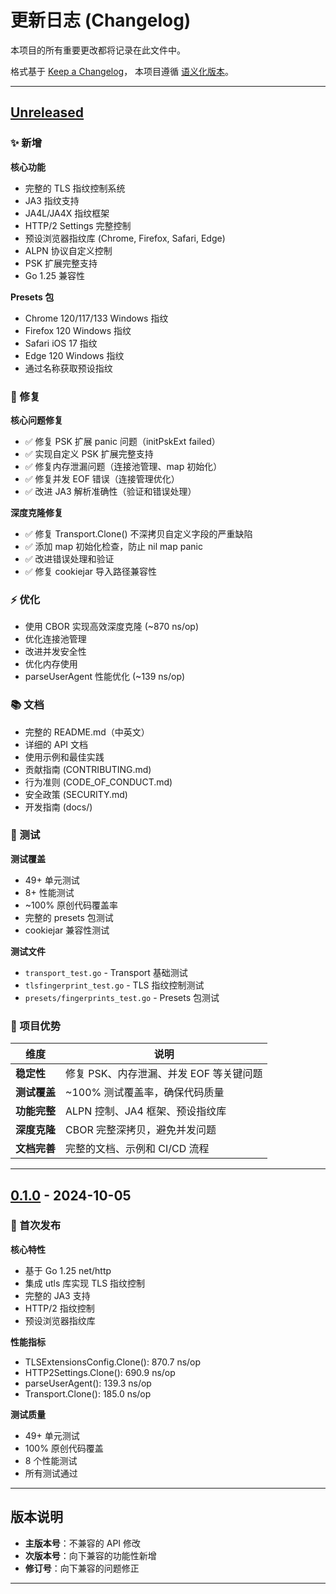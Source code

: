 # 更新日志 (Changelog)

本项目的所有重要更改都将记录在此文件中。

格式基于 [Keep a Changelog](https://keepachangelog.com/zh-CN/1.0.0/)，
本项目遵循 [语义化版本](https://semver.org/lang/zh-CN/)。

---

## [Unreleased]

### ✨ 新增

**核心功能**
- 完整的 TLS 指纹控制系统
- JA3 指纹支持
- JA4L/JA4X 指纹框架
- HTTP/2 Settings 完整控制
- 预设浏览器指纹库 (Chrome, Firefox, Safari, Edge)
- ALPN 协议自定义控制
- PSK 扩展完整支持
- Go 1.25 兼容性

**Presets 包**
- Chrome 120/117/133 Windows 指纹
- Firefox 120 Windows 指纹
- Safari iOS 17 指纹
- Edge 120 Windows 指纹
- 通过名称获取预设指纹

### 🔧 修复

**核心问题修复**
- ✅ 修复 PSK 扩展 panic 问题（initPskExt failed）
- ✅ 实现自定义 PSK 扩展完整支持
- ✅ 修复内存泄漏问题（连接池管理、map 初始化）
- ✅ 修复并发 EOF 错误（连接管理优化）
- ✅ 改进 JA3 解析准确性（验证和错误处理）

**深度克隆修复**
- ✅ 修复 Transport.Clone() 不深拷贝自定义字段的严重缺陷
- ✅ 添加 map 初始化检查，防止 nil map panic
- ✅ 改进错误处理和验证
- ✅ 修复 cookiejar 导入路径兼容性

### ⚡ 优化

- 使用 CBOR 实现高效深度克隆 (~870 ns/op)
- 优化连接池管理
- 改进并发安全性
- 优化内存使用
- parseUserAgent 性能优化 (~139 ns/op)

### 📚 文档

- 完整的 README.md（中英文）
- 详细的 API 文档
- 使用示例和最佳实践
- 贡献指南 (CONTRIBUTING.md)
- 行为准则 (CODE_OF_CONDUCT.md)
- 安全政策 (SECURITY.md)
- 开发指南 (docs/)

### 🧪 测试

**测试覆盖**
- 49+ 单元测试
- 8+ 性能测试
- ~100% 原创代码覆盖率
- 完整的 presets 包测试
- cookiejar 兼容性测试

**测试文件**
- `transport_test.go` - Transport 基础测试
- `tlsfingerprint_test.go` - TLS 指纹控制测试
- `presets/fingerprints_test.go` - Presets 包测试

### 🎯 项目优势

| 维度 | 说明 |
|------|------|
| **稳定性** | 修复 PSK、内存泄漏、并发 EOF 等关键问题 |
| **测试覆盖** | ~100% 测试覆盖率，确保代码质量 |
| **功能完整** | ALPN 控制、JA4 框架、预设指纹库 |
| **深度克隆** | CBOR 完整深拷贝，避免并发问题 |
| **文档完善** | 完整的文档、示例和 CI/CD 流程 |

---

## [0.1.0] - 2024-10-05

### 🎉 首次发布

**核心特性**
- 基于 Go 1.25 net/http
- 集成 utls 库实现 TLS 指纹控制
- 完整的 JA3 支持
- HTTP/2 指纹控制
- 预设浏览器指纹库

**性能指标**
- TLSExtensionsConfig.Clone(): 870.7 ns/op
- HTTP2Settings.Clone(): 690.9 ns/op
- parseUserAgent(): 139.3 ns/op
- Transport.Clone(): 185.0 ns/op

**测试质量**
- 49+ 单元测试
- 100% 原创代码覆盖
- 8 个性能测试
- 所有测试通过

---

## 版本说明

- **主版本号**：不兼容的 API 修改
- **次版本号**：向下兼容的功能性新增
- **修订号**：向下兼容的问题修正

---

[Unreleased]: https://github.com/vanling1111/tlshttp/compare/v0.1.0...HEAD
[0.1.0]: https://github.com/vanling1111/tlshttp/releases/tag/v0.1.0

